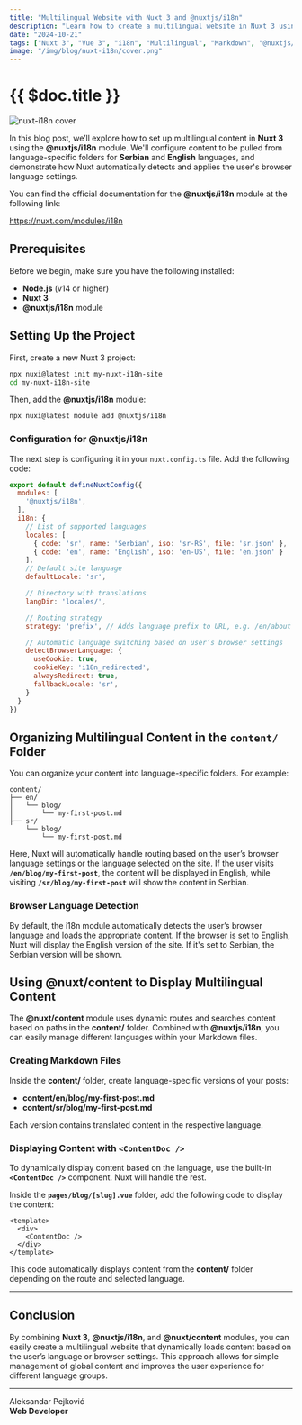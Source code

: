 ```yaml
---
title: "Multilingual Website with Nuxt 3 and @nuxtjs/i18n"
description: "Learn how to create a multilingual website in Nuxt 3 using the @nuxtjs/i18n module, with content stored in language-specific folders."
date: "2024-10-21"
tags: ["Nuxt 3", "Vue 3", "i18n", "Multilingual", "Markdown", "@nuxtjs/i18n"]
image: "/img/blog/nuxt-i18n/cover.png"
---
```


# {{ $doc.title }}

<img src="/img/blog/nuxt-i18n/cover.png" alt="nuxt-i18n cover" class="content-project-image">

In this blog post, we’ll explore how to set up multilingual content in **Nuxt 3** using the **@nuxtjs/i18n** module. We'll configure content to be pulled from language-specific folders for **Serbian** and **English** languages, and demonstrate how Nuxt automatically detects and applies the user's browser language settings.

You can find the official documentation for the **@nuxtjs/i18n** module at the following link:

https://nuxt.com/modules/i18n

## Prerequisites

Before we begin, make sure you have the following installed:

- **Node.js** (v14 or higher)
- **Nuxt 3**
- **@nuxtjs/i18n** module

## Setting Up the Project

First, create a new Nuxt 3 project:

```bash
npx nuxi@latest init my-nuxt-i18n-site
cd my-nuxt-i18n-site
```

Then, add the **@nuxtjs/i18n** module:

```bash
npx nuxi@latest module add @nuxtjs/i18n
```

### Configuration for **@nuxtjs/i18n**

The next step is configuring it in your `nuxt.config.ts` file. Add the following code:

```js
export default defineNuxtConfig({
  modules: [
    '@nuxtjs/i18n',
  ],
  i18n: {
    // List of supported languages
    locales: [
      { code: 'sr', name: 'Serbian', iso: 'sr-RS', file: 'sr.json' },
      { code: 'en', name: 'English', iso: 'en-US', file: 'en.json' }
    ],
    // Default site language
    defaultLocale: 'sr',

    // Directory with translations
    langDir: 'locales/',

    // Routing strategy
    strategy: 'prefix', // Adds language prefix to URL, e.g. /en/about or /sr/about

    // Automatic language switching based on user’s browser settings
    detectBrowserLanguage: {
      useCookie: true,
      cookieKey: 'i18n_redirected',
      alwaysRedirect: true,
      fallbackLocale: 'sr',
    }
  }
})
```

## Organizing Multilingual Content in the `content/` Folder

You can organize your content into language-specific folders. For example:

```
content/
├── en/
│   └── blog/
│       └── my-first-post.md
├── sr/
    └── blog/
        └── my-first-post.md
```

Here, Nuxt will automatically handle routing based on the user’s browser language settings or the language selected on the site. If the user visits **`/en/blog/my-first-post`**, the content will be displayed in English, while visiting **`/sr/blog/my-first-post`** will show the content in Serbian.

### Browser Language Detection

By default, the i18n module automatically detects the user’s browser language and loads the appropriate content. If the browser is set to English, Nuxt will display the English version of the site. If it's set to Serbian, the Serbian version will be shown.

## Using **@nuxt/content** to Display Multilingual Content

The **@nuxt/content** module uses dynamic routes and searches content based on paths in the **content/** folder. Combined with **@nuxtjs/i18n**, you can easily manage different languages within your Markdown files.

### Creating Markdown Files

Inside the **content/** folder, create language-specific versions of your posts:

- **content/en/blog/my-first-post.md**
- **content/sr/blog/my-first-post.md**

Each version contains translated content in the respective language.

### Displaying Content with **`<ContentDoc />`**

To dynamically display content based on the language, use the built-in **`<ContentDoc />`** component. Nuxt will handle the rest.

Inside the **`pages/blog/[slug].vue`** folder, add the following code to display the content:

```vue
<template>
  <div>
    <ContentDoc />
  </div>
</template>
```

This code automatically displays content from the **content/** folder depending on the route and selected language.

---

## Conclusion

By combining **Nuxt 3**, **@nuxtjs/i18n**, and **@nuxt/content** modules, you can easily create a multilingual website that dynamically loads content based on the user’s language or browser settings. This approach allows for simple management of global content and improves the user experience for different language groups.

---

Aleksandar Pejković  
**Web Developer**
